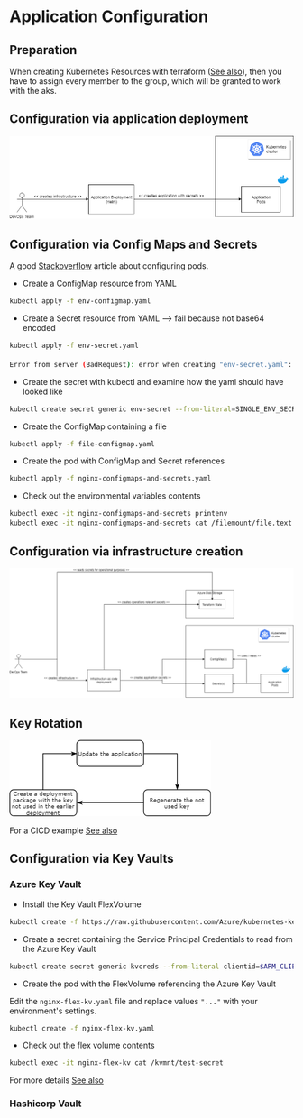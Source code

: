 # Application Configuration

## Preparation

When creating Kubernetes Resources with terraform ([See also](../terraform/README.md)), then you have to assign every member to the group, which will be granted to work with the aks.

## Configuration via application deployment

![Application Deployment](KubernetesApplicationDeployment.png "Application Deployment")

## Configuration via Config Maps and Secrets

A good [Stackoverflow](https://stackoverflow.com/questions/33478555/kubernetes-equivalent-of-env-file-in-docker) article about configuring pods.

* Create a ConfigMap resource from YAML

```bash
kubectl apply -f env-configmap.yaml
```
* Create a Secret resource from YAML --> fail because not base64 encoded

```bash
kubectl apply -f env-secret.yaml

Error from server (BadRequest): error when creating "env-secret.yaml": Secret in version "v1" cannot be handled as a Secret: v1.Secret.ObjectMeta: v1.ObjectMeta.TypeMeta: Kind: Data: decode base64: illegal base64 data at input byte 3, error found in #10 byte of ...|nv secret"},"kind":"|..., bigger context ...|:"v1","data":{"SINGLE_ENV_SECRET_KEY":"env secret"},"kind":"Secret","metadata":{"annotations":{"kube|...
```

* Create the secret with kubectl and examine how the yaml should have looked like

```bash
kubectl create secret generic env-secret --from-literal=SINGLE_ENV_SECRET_KEY="env secret" -o yaml
```

* Create the ConfigMap containing a file

```bash
kubectl apply -f file-configmap.yaml
```

* Create the pod with ConfigMap and Secret references

```bash
kubectl apply -f nginx-configmaps-and-secrets.yaml
```

* Check out the environmental variables contents

```bash
kubectl exec -it nginx-configmaps-and-secrets printenv
kubectl exec -it nginx-configmaps-and-secrets cat /filemount/file.text
```

## Configuration via infrastructure creation

![Infrastructure Creation](KubernetesConfigurationScenarios.png "Infrastructure Creation")

## Key Rotation

![Key Rotation](KeyRotation.png "Key Rotation")

For a CICD example [See also](https://blog.kloud.com.au/2018/09/19/automatic-key-rotation-for-azure-services/)

## Configuration via Key Vaults

### Azure Key Vault
* Install the Key Vault FlexVolume
```bash
kubectl create -f https://raw.githubusercontent.com/Azure/kubernetes-keyvault-flexvol/master/deployment/kv-flexvol-installer.yaml
```

* Create a secret containing the Service Principal Credentials to read from the Azure Key Vault

```bash
kubectl create secret generic kvcreds --from-literal clientid=$ARM_CLIENT_ID --from-literal clientsecret=$ARM_CLIENT_SECRET --type=azure/kv
```

* Create the pod with the FlexVolume referencing the Azure Key Vault

Edit the `nginx-flex-kv.yaml` file and replace values `"..."` with your environment's settings.

```bash
kubectl create -f nginx-flex-kv.yaml
```

* Check out the flex volume contents

```bash
kubectl exec -it nginx-flex-kv cat /kvmnt/test-secret
```

For more details [See also](https://github.com/Azure/kubernetes-keyvault-flexvol)

### Hashicorp Vault